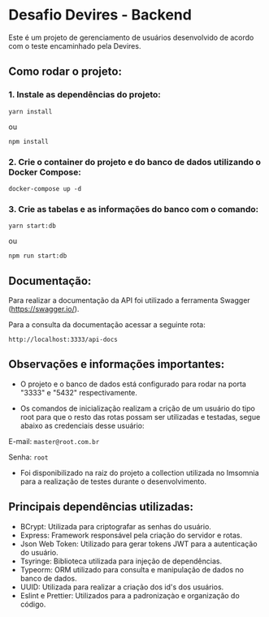 # Desafio Devires - Backend

Este é um projeto de gerenciamento de usuários desenvolvido de acordo com o teste encaminhado pela Devires.

## Como rodar o projeto:

### 1. Instale as dependências do projeto:

`yarn install`

ou

`npm install`

### 2. Crie o container do projeto e do banco de dados utilizando o Docker Compose:

`docker-compose up -d`

### 3. Crie as tabelas e as informações do banco com o comando:

`yarn start:db`

ou

`npm run start:db`

## Documentação:

Para realizar a documentação da API foi utilizado a ferramenta Swagger (https://swagger.io/). 

Para a consulta da documentação acessar a seguinte rota:

`http://localhost:3333/api-docs`

## Observações e informações importantes:

- O projeto e o banco de dados está configurado para rodar na porta "3333" e "5432" respectivamente.

- Os comandos de inicialização realizam a crição de um usuário do tipo root para que o resto das rotas possam ser utilizadas e testadas, segue abaixo as credenciais desse usuário:

E-mail: `master@root.com.br`

Senha: `root`

- Foi disponibilizado na raiz do projeto a collection utilizada no Imsomnia para a realização de testes durante o desenvolvimento.

## Principais dependências utilizadas:

-  BCrypt: Utilizada para criptografar as senhas do usuário.
-  Express: Framework responsável pela criação do servidor e rotas.
-  Json Web Token: Utilizado para gerar tokens JWT para a autenticação do usuário.
-  Tsyringe: Biblioteca utilizada para injeção de dependências.
-  Typeorm: ORM utilizado para consulta e manipulação de dados no banco de dados.
-  UUID: Utilizada para realizar a criação dos id's dos usuários.
-  Eslint e Prettier: Utilizados para a padronizaçào e organização do código.
